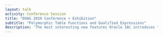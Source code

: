 ```yaml
---
layout: talk
activity: Conference Session
title: "DOAG 2019 Conference + Exhibition"
subtitle: "Polymorphic Table Functions and Qualified Expressions"
description: 'The most interesting new features Oracle 18c introduces to developers are Polymorphic Table Functions and Qualified Expressions. Polymorphic Table Functions finally allow the developer to define the structure of the returned records at runtime.'
---
```

